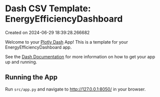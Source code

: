 # Dash CSV Template: EnergyEfficiencyDashboard

Created on 2024-06-29 18:39:28.266682

Welcome to your [Plotly Dash](https://plotly.com/dash/) App! This is a template for your EnergyEfficiencyDashboard app.

See the [Dash Documentation](https://dash.plotly.com/introduction) for more information on how to get your app up and running.

## Running the App

Run `src/app.py` and navigate to http://127.0.0.1:8050/ in your browser.